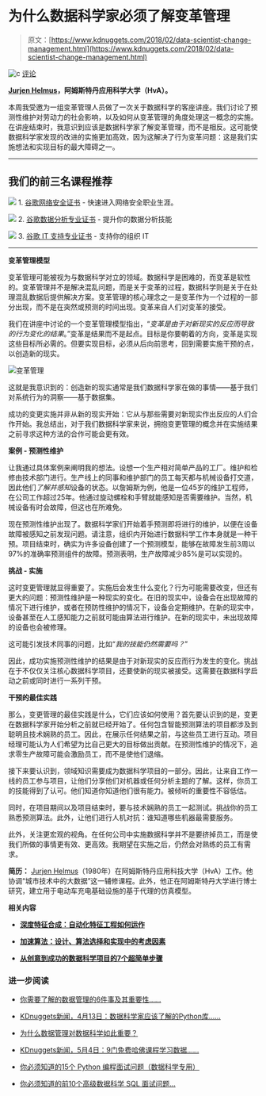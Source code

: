 # 为什么数据科学家必须了解变革管理

> 原文：[https://www.kdnuggets.com/2018/02/data-scientist-change-management.html](https://www.kdnuggets.com/2018/02/data-scientist-change-management.html)

![c](../Images/3d9c022da2d331bb56691a9617b91b90.png) [评论](#comments)

**[Jurjen Helmus](https://www.hva.nl/profiel/h/e/j.r.helmus/j.r.helmus.html)，阿姆斯特丹应用科学大学（HvA）。**

本周我受邀为一组变革管理人员做了一次关于数据科学的客座讲座。我们讨论了预测性维护对劳动力的社会影响，以及如何从变革管理的角度处理这一概念的实施。在讲座结束时，我意识到应该是数据科学家了解变革管理，而不是相反。这可能使数据科学家发现的改进的实施更加高效，因为这解决了行为变革问题：这是我们实施想法和实现目标的最大障碍之一。

* * *

## 我们的前三名课程推荐

![](../Images/0244c01ba9267c002ef39d4907e0b8fb.png) 1\. [谷歌网络安全证书](https://www.kdnuggets.com/google-cybersecurity) - 快速进入网络安全职业生涯。

![](../Images/e225c49c3c91745821c8c0368bf04711.png) 2\. [谷歌数据分析专业证书](https://www.kdnuggets.com/google-data-analytics) - 提升你的数据分析技能

![](../Images/0244c01ba9267c002ef39d4907e0b8fb.png) 3\. [谷歌 IT 支持专业证书](https://www.kdnuggets.com/google-itsupport) - 支持你的组织 IT

* * *

**变革管理模型**

变革管理可能被视为与数据科学对立的领域。数据科学是困难的，而变革是软性的。变革管理并不是解决混乱问题，而是关于变革的过程，数据科学则是关于在处理混乱数据后提供解决方案。变革管理的核心理念之一是变革作为一个过程的一部分出现，而不是在突然或预测的时间出现。变革来自人们对变革的接受。

我们在讲座中讨论的一个变革管理模型指出，“*变革是由于对新现实的反应而导致的行为变化的结果*。”变革是结果而不是起点。目标是你要朝着的方向，变革是实现这些目标所必需的。但要实现目标，必须从后向前思考，回到需要实施干预的点，以创造新的现实。

![变革管理](../Images/85730cba2d4bb9888e904b309bdf0a84.png)

这就是我意识到的：创造新的现实通常是我们数据科学家在做的事情——基于我们对系统行为的洞察——基于数据集。

成功的变更实施并非从新的现实开始：它从与那些需要对新现实作出反应的人们合作开始。我总结出，对于我们数据科学家来说，拥抱变更管理的概念并在实施结果之前寻求这种方法的合作可能会更有效。

**案例 - 预测性维护**

让我通过具体案例来阐明我的想法。设想一个生产相对简单产品的工厂。维护和检修由技术部门进行。生产线上的同事和维护部门的员工每天都与机械设备打交道，因此他们*了解并感知*设备的状态。以詹姆斯为例，他是一位45岁的维护工程师，在公司工作超过25年。他通过旋动螺栓和手臂就能感知是否需要维护。当然，机械设备有时会故障，但这也在所难免。

现在预测性维护出现了。数据科学家们开始着手预测即将进行的维护，以便在设备故障被感知之前发现问题。请注意，组织内开始进行数据科学工作本身就是一种干预。项目结束时，确实为许多设备创建了一个预测模型，能够在故障发生前3周以97%的准确率预测组件的故障。预测表明，生产故障减少85%是可以实现的。

**挑战 - 实施**

这时变更管理就显得重要了。实施后会发生什么变化？行为可能需要改变，但还有更大的问题：预测性维护是一种现实的变化。在旧的现实中，设备会在出现故障的情况下进行维护，或者在预防性维护的情况下，设备会定期维护。在新的现实中，设备甚至在人工感知能力之前就可能由算法进行维护。在新的现实中，未出现故障的设备也会被修理。

这可能引发技术同事的问题，比如“*我的技能仍然需要吗？*”

因此，成功实施预测性维护的结果是由于对新现实的反应而行为发生的变化。挑战在于不仅仅关注核心数据科学项目，还要使新的现实被接受。这需要在数据科学启动之前或同时进行一系列干预。

**干预的最佳实践**

那么，变更管理的最佳实践是什么，它们应该如何使用？首先要认识到的是，变更在数据科学家开始分析之前就已经开始了。任何包含智能预测算法的项目都涉及到聪明且技术娴熟的员工。因此，在展示任何结果之前，与这些员工进行互动。项目经理可能认为人们希望为比自己更大的目标做出贡献。在预测性维护的情况下，追求零生产故障可能会激励员工，而不是使他们退缩。

接下来要认识到，领域知识需要成为数据科学项目的一部分。因此，让来自工作一线的员工参与项目，让他们分享他们对机器或任何分析主题的了解。这样，你员工的技能得到了认可。他们知道你知道他们很有能力。被倾听的重要性不容低估。

同时，在项目期间以及项目结束时，要与技术娴熟的员工一起测试。挑战你的员工熟悉预测算法。此外，让他们进行人机对抗：谁知道哪些机器最需要服务。

此外，关注更宏观的视角。在任何公司中实施数据科学并不是要挤掉员工，而是使我们所做的事情更有效、更高效。我期望在实施之后，仍然会对熟练的员工有需求。

**简历：** [Jurjen Helmus](https://www.hva.nl/profiel/h/e/j.r.helmus/j.r.helmus.html)（1980年）在阿姆斯特丹应用科技大学（HvA）工作。他协调“城市技术中的大数据”这一辅修课程。此外，他正在阿姆斯特丹大学进行博士研究，建立用于电动车充电基础设施的基于代理的仿真模型。

**相关内容**

+   [**深度特征合成：自动化特征工程如何运作**](https://www.kdnuggets.com/2018/02/deep-feature-synthesis-automated-feature-engineering.html)

+   [**加速算法：设计、算法选择和实现中的考虑因素**](https://www.kdnuggets.com/2017/12/accelerating-algorithms-design-choice-implementation.html)

+   [**从创意到成功的数据科学项目的7个超简单步骤**](https://www.kdnuggets.com/2017/11/7-super-simple-steps-idea-successful-data-science-project.html)

### 进一步阅读

+   [你需要了解的数据管理的6件事及其重要性……](https://www.kdnuggets.com/2022/05/6-things-need-know-data-management-matters-computer-vision.html)

+   [KDnuggets新闻，4月13日：数据科学家应该了解的Python库……](https://www.kdnuggets.com/2022/n15.html)

+   [为什么数据管理对数据科学如此重要？](https://www.kdnuggets.com/2022/08/data-management-important-data-science.html)

+   [KDnuggets新闻，5月4日：9门免费哈佛课程学习数据……](https://www.kdnuggets.com/2022/n18.html)

+   [你必须知道的15个 Python 编程面试问题（数据科学专用）](https://www.kdnuggets.com/2022/04/15-python-coding-interview-questions-must-know-data-science.html)

+   [你必须知道的前10个高级数据科学 SQL 面试问题…](https://www.kdnuggets.com/2023/01/top-10-advanced-data-science-sql-interview-questions-must-know-answer.html)
